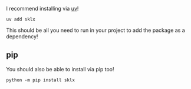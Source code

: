 I recommend installing via [uv](https://docs.astral.sh/uv/)!

```
uv add sklx
```

This should be all you need to run in your project to add the package as a dependency!

## pip

You should also be able to install via pip too!

```
python -m pip install sklx
```
